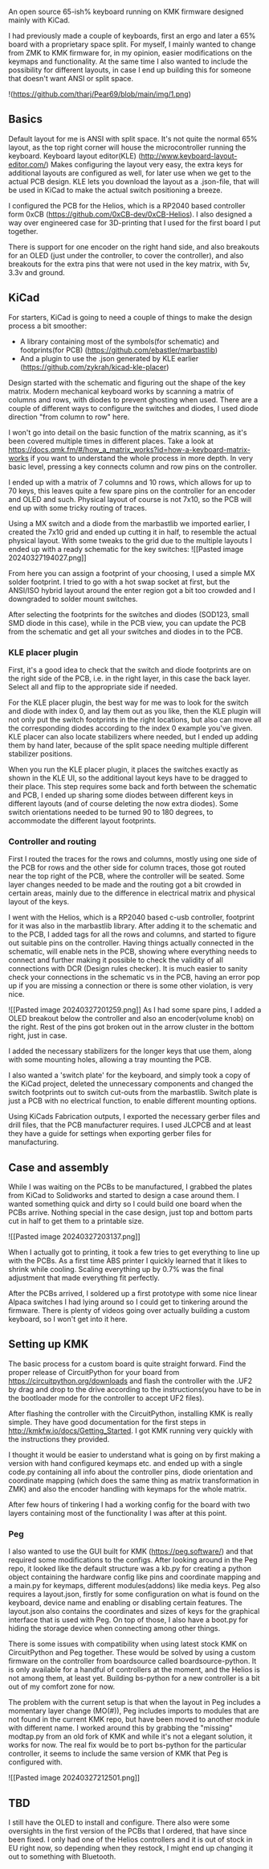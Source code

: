 An open source 65-ish% keyboard running on KMK firmware designed mainly with KiCad.

I had previously made a couple of keyboards, first an ergo and later a 65% board with a proprietary space split. For myself, I mainly wanted to change from ZMK to KMK firmware for, in my opinion, easier modifications on the keymaps and functionality. At the same time I also wanted to include the possibility for different layouts, in case I end up building this for someone that doesn't want ANSI or split space.

!(https://github.com/tharj/Pear69/blob/main/img/1.png)

## Basics

Default layout for me is ANSI with split space. It's not quite the normal 65% layout, as the top right corner will house the microcontroller running the keyboard. Keyboard layout editor(KLE) (http://www.keyboard-layout-editor.com/) Makes configuring the layout very easy, the extra keys for additional layouts are configured as well, for later use when we get to the actual PCB design. KLE lets you download the layout as a .json-file, that will be used in KiCad to make the actual switch positioning a breeze.

I configured the PCB for the Helios, which is a RP2040 based controller form 0xCB (https://github.com/0xCB-dev/0xCB-Helios). I also designed a way over engineered case for 3D-printing that I used for the first board I put together. 

There is support for one encoder on the right hand side, and also breakouts for an OLED (just under the controller, to cover the controller), and also breakouts for the extra pins that were not used in the key matrix, with 5v, 3.3v and ground. 

## KiCad

For starters, KiCad is going to need a couple of things to make the design process a bit smoother:
- A library containing most of the symbols(for schematic) and footprints(for PCB) (https://github.com/ebastler/marbastlib)
- And a plugin to use the .json generated by KLE earlier (https://github.com/zykrah/kicad-kle-placer)

Design started with the schematic and figuring out the shape of the key matrix. Modern mechanical keyboard works by scanning a matrix of columns and rows, with diodes to prevent ghosting when used. There are a couple of different ways to configure the switches and diodes, I used diode direction "from column to row" here.

I won't go into detail on the basic function of the matrix scanning, as it's been covered multiple times in different places. Take a look at https://docs.qmk.fm/#/how_a_matrix_works?id=how-a-keyboard-matrix-works if you want to understand the whole process in more depth. In very basic level, pressing a key connects column and row pins on the controller. 

I ended up with a matrix of 7 columns and 10 rows, which allows for up to 70 keys, this leaves quite a few spare pins on the controller for an encoder and OLED and such.  Physical layout of course is not 7x10, so the PCB will end up with some tricky routing of traces.

Using a MX switch and a diode from the marbastlib we imported earlier, I created the 7x10 grid and ended up cutting it in half, to resemble the actual physical layout. With some tweaks to the grid due to the multiple layouts I ended up with a ready schematic for the key switches: 
![[Pasted image 20240327194027.png]]


From here you can assign a footprint of your choosing, I used a simple MX solder footprint. I tried to go with a hot swap socket at first, but the ANSI/ISO hybrid layout around the enter region got a bit too crowded and I downgraded to solder mount switches. 

After selecting the footprints for the switches and diodes (SOD123, small SMD diode in this case), while in the PCB view, you can update the PCB from the schematic and get all your switches and diodes in to the PCB. 

### KLE placer plugin 

First, it's a good idea to check that the switch and diode footprints are on the right side of the PCB, i.e. in the right layer, in this case the back layer. Select all and flip to the appropriate side if needed. 

For the KLE placer plugin, the best way for me was to look for the switch and diode with index 0, and lay them out as you like, then the KLE plugin will not only put the switch footprints in the right locations, but also can move all the corresponding diodes according to the index 0 example you've given. KLE placer can also locate stabilizers where needed, but I ended up adding them by hand later, because of the split space needing multiple different stabilizer positions. 

When you run the KLE placer plugin, it places the switches exactly as shown in the KLE UI, so the additional layout keys have to be dragged to their place. This step requires some back and forth between the schematic and PCB, I ended up sharing some diodes between different keys in different layouts (and of course deleting the now extra diodes). Some switch orientations needed to be turned 90 to 180 degrees, to accommodate the different layout footprints. 

### Controller and routing

First I routed the traces for the rows and columns, mostly using one side of the PCB for rows and the other side for column traces, those got routed near the top right of the PCB, where the controller will be seated. Some layer changes needed to be made and the routing got a bit crowded in certain areas, mainly due to the difference in electrical matrix and physical layout of the keys.

I went with the Helios, which is a RP2040 based c-usb controller, footprint for it was also in the marbastlib library. After adding it to the schematic and to the PCB, I added tags for all the rows and columns, and started to figure out suitable pins on the controller. Having things actually connected in the schematic, will enable nets in the PCB, showing where everything needs to connect and further making it possible to check the validity of all connections with DCR (Design rules checker). It is much easier to sanity check your connections in the schematic vs in the PCB, having an error pop up if you are missing a connection or there is some other violation, is very nice. 

![[Pasted image 20240327201259.png]]
As I had some spare pins, I added a OLED breakout below the controller and also an encoder(volume knob) on the right. Rest of the pins got broken out in the arrow cluster in the bottom right, just in case. 

I added the necessary stabilizers for the longer keys that use them, along with some mounting holes, allowing a tray mounting the PCB.

I also wanted a 'switch plate' for the keyboard, and simply took a copy of the KiCad project, deleted the unnecessary components and changed the switch footprints out to switch cut-outs from the marbastlib. Switch plate is just a PCB with no electrical function, to enable different mounting options. 

Using KiCads Fabrication outputs, I exported the necessary gerber files and drill files, that the PCB manufacturer requires. I used JLCPCB and at least they have a guide for settings when exporting gerber files for manufacturing.

## Case and assembly

While I was waiting on the PCBs to be manufactured, I grabbed the plates from KiCad to Solidworks and started to design a case around them. I wanted something quick and dirty so I could build one board when the PCBs arrive. Nothing special in the case design, just top and bottom parts cut in half to get them to a printable size. 

![[Pasted image 20240327203137.png]]

When I actually got to printing, it took a few tries to get everything to line up with the PCBs. As a first time ABS printer I quickly learned that it likes to shrink while cooling. Scaling everything up by 0.7% was the final adjustment that made everything fit perfectly.

After the PCBs arrived, I soldered up a first prototype with some nice linear Alpaca switches I had lying around so I could get to tinkering around the firmware. There is plenty of videos going over actually building a custom keyboard, so I won't get into it here. 

## Setting up KMK

The basic process for a custom board is quite straight forward. Find the proper release of CircuitPython for your board from https://circuitpython.org/downloads and flash the controller with the .UF2 by drag and drop to the drive according to the instructions(you have to be in the bootloader mode for the controller to accept UF2 files). 

After flashing the controller with the CircuitPython, installing KMK is really simple. They have good documentation for the first steps in http://kmkfw.io/docs/Getting_Started. I got KMK running very quickly with the instructions they provided. 

I thought it would be easier to understand what is going on by first making a version with hand configured keymaps etc. and ended up with a single code.py containing all info about the controller pins, diode orientation and coordinate mapping (which does the same thing as matrix transformation in ZMK) and also the encoder handling with keymaps for the whole matrix.

After few hours of tinkering I had a working config for the board with two layers containing most of the functionality I was after at this point. 

### Peg

I also wanted to use the GUI built for KMK (https://peg.software/) and that required some modifications to the configs. After looking around in the Peg repo, it looked like the default structure was a kb.py for creating a python object containing the hardware config like pins and coordinate mapping and a main.py for keymaps, different modules(addons) like media keys. Peg also requires a layout.json, firstly for some configuration on what is found on the keyboard, device name and enabling or disabling certain features. The layout.json also contains the coordinates and sizes of keys for the graphical interface that is used with Peg. On top of those, I also have a boot.py for hiding the storage device when connecting among other things.

There is some issues with compatibility when using latest stock KMK on CircuitPython and Peg together. These would be solved by using a custom firmware on the controller from boardsource called boardsource-python. It is only available for a handful of controllers at the moment, and the Helios is not among them, at least yet. Building bs-python for a new controller is a bit out of my comfort zone for now.

The problem with the current setup is that when the layout in Peg includes a momentary layer change (MO(#)), Peg includes imports to modules that are not found in the current KMK repo, but have been moved to another module with different name. I worked around this by grabbing the "missing" modtap.py from an old fork of KMK and while it's not a elegant solution, it works for now. The real fix would be to port bs-python for the particular controller, it seems to include the same version of KMK that Peg is configured with.

![[Pasted image 20240327212501.png]] 

## TBD

I still have the OLED to install and configure. There also were some oversights in the first version of the PCBs that I ordered, that have since been fixed. I only had one of the Helios controllers and it is out of stock in EU right now, so depending when they restock, I might end up changing it out to something with Bluetooth. 
